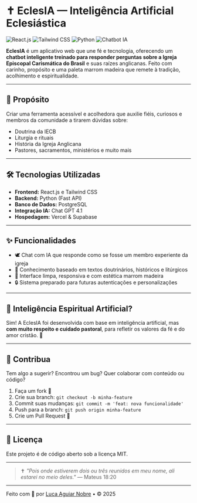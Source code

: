 # ✝️ EclesIA — Inteligência Artificial Eclesiástica

![React.js](https://img.shields.io/badge/React.js-61DAFB?style=for-the-badge&logo=react&logoColor=black)
![Tailwind CSS](https://img.shields.io/badge/Tailwind_CSS-38B2AC?style=for-the-badge&logo=tailwind-css&logoColor=white)
![Python](https://img.shields.io/badge/Python-3776AB?style=for-the-badge&logo=python&logoColor=white)
![Chatbot IA](https://img.shields.io/badge/Chatbot_IA-6B46C1?style=for-the-badge&logo=openai&logoColor=white)


**EclesIA** é um aplicativo web que une fé e tecnologia, oferecendo um **chatbot inteligente treinado para responder perguntas sobre a Igreja Episcopal Carismática do Brasil** e suas raízes anglicanas. Feito com carinho, propósito e uma paleta marrom madeira que remete à tradição, acolhimento e espiritualidade.


---

## 🙏 Propósito

Criar uma ferramenta acessível e acolhedora que auxilie fiéis, curiosos e membros da comunidade a tirarem dúvidas sobre:

- Doutrina da IECB
- Liturgia e rituais
- História da Igreja Anglicana
- Pastores, sacramentos, ministérios e muito mais

---

## 🛠️ Tecnologias Utilizadas

- **Frontend:** React.js e Tailwind CSS
- **Backend:** Python (Fast API)
- **Banco de Dados:** PostgreSQL
- **Integração IA:** Chat GPT 4.1
- **Hospedagem:** Vercel & Supabase

---

## ✨ Funcionalidades

- 🕊️ Chat com IA que responde como se fosse um membro experiente da igreja
- 📜 Conhecimento baseado em textos doutrinários, históricos e litúrgicos
- 🎨 Interface limpa, responsiva e com estética marrom madeira
- 🔒 Sistema preparado para futuras autenticações e personalizações

---

## 🧠 Inteligência Espiritual Artificial?

Sim! A EclesIA foi desenvolvida com base em inteligência artificial, mas **com muito respeito e cuidado pastoral**, para refletir os valores da fé e do amor cristão. 🌿

---

## 🤝 Contribua

Tem algo a sugerir? Encontrou um bug? Quer colaborar com conteúdo ou código?

1. Faça um fork 🍴
2. Crie sua branch: `git checkout -b minha-feature`
3. Commit suas mudanças: `git commit -m 'feat: nova funcionalidade'`
4. Push para a branch: `git push origin minha-feature`
5. Crie um Pull Request 🙌

---

## 📜 Licença

Este projeto é de código aberto sob a licença MIT.

---

> ✝️ *"Pois onde estiverem dois ou três reunidos em meu nome, ali estarei no meio deles."* — Mateus 18:20

---

Feito com 🙏 por [Luca Aguiar Nobre](https://github.com/devvluca) • © 2025
